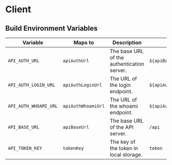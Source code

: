 # Client

## Build Environment Variables

| Variable             | Maps to           | Description                                | Default               |
|----------------------|-------------------|--------------------------------------------|-----------------------|
| `API_AUTH_URL`       | `apiAuthUrl`      | The base URL of the authentication server. | `${apiBaseUrl}/auth`  |
| `API_AUTH_LOGIN_URL` | `apiAuthLoginUrl` | The URL of the login endpoint.             | `${apiAuthUrl}/login` |
| `API_AUTH_WHOAMI_URL`| `apiAuthWhoamiUrl`| The URL of the whoami endpoint.            | `${apiAuthUrl}/whoami`|
| `API_BASE_URL`       | `apiBaseUrl`      | The base URL of the API server.            | `/api`                |
| `API_TOKEN_KEY`      | `tokenKey`        | The key of the token in local storage.     | `token`               |
